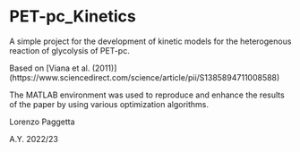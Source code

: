 # PET-pc_Kinetics

<p>A simple project for the development of kinetic models for the heterogenous reaction of glycolysis of PET-pc. <br>

<p>Based on  [Viana et al. (2011)] (https://www.sciencedirect.com/science/article/pii/S1385894711008588) <br>
<p> The MATLAB environment was used to reproduce and enhance the results of the paper by using various optimization algorithms. <br>

<p>Lorenzo Paggetta <pr>
<p> A.Y. 2022/23 <pr>
